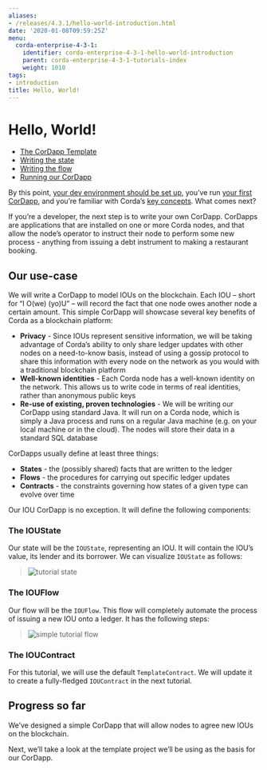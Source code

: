 ```yaml
---
aliases:
- /releases/4.3.1/hello-world-introduction.html
date: '2020-01-08T09:59:25Z'
menu:
  corda-enterprise-4-3-1:
    identifier: corda-enterprise-4-3-1-hello-world-introduction
    parent: corda-enterprise-4-3-1-tutorials-index
    weight: 1010
tags:
- introduction
title: Hello, World!
---
```



# Hello, World!



* [The CorDapp Template](hello-world-template.md)
* [Writing the state](hello-world-state.md)
* [Writing the flow](hello-world-flow.md)
* [Running our CorDapp](hello-world-running.md)



By this point, [your dev environment should be set up](getting-set-up.md), you’ve run
[your first CorDapp](tutorial-cordapp.md), and you’re familiar with Corda’s [key concepts](key-concepts.md). What
comes next?

If you’re a developer, the next step is to write your own CorDapp. CorDapps are applications that are installed on one or
more Corda nodes, and that allow the node’s operator to instruct their node to perform some new process - anything from
issuing a debt instrument to making a restaurant booking.


## Our use-case

We will write a CorDapp to model IOUs on the blockchain. Each IOU – short for “I O(we) (yo)U” – will record the fact that one node owes
another node a certain amount. This simple CorDapp will showcase several key benefits of Corda as a blockchain platform:


* **Privacy** - Since IOUs represent sensitive information, we will be taking advantage of Corda’s ability to only share
ledger updates with other nodes on a need-to-know basis, instead of using a gossip protocol to share this information with every node on
the network as you would with a traditional blockchain platform
* **Well-known identities** - Each Corda node has a well-known identity on the network. This allows us to write code in terms of real
identities, rather than anonymous public keys
* **Re-use of existing, proven technologies** - We will be writing our CorDapp using standard Java. It will run on a Corda node, which is
simply a Java process and runs on a regular Java machine (e.g. on your local machine or in the cloud). The nodes will store their data in
a standard SQL database

CorDapps usually define at least three things:


* **States** - the (possibly shared) facts that are written to the ledger
* **Flows** - the procedures for carrying out specific ledger updates
* **Contracts** - the constraints governing how states of a given type can evolve over time

Our IOU CorDapp is no exception. It will define the following components:


### The IOUState

Our state will be the `IOUState`, representing an IOU. It will contain the IOU’s value, its lender and its borrower. We can visualize
`IOUState` as follows:

> 
> ![tutorial state](/en/images/tutorial-state.png "tutorial state")


### The IOUFlow

Our flow will be the `IOUFlow`. This flow will completely automate the process of issuing a new IOU onto a ledger. It has the following
steps:

> 
> ![simple tutorial flow](/en/images/simple-tutorial-flow.png "simple tutorial flow")


### The IOUContract

For this tutorial, we will use the default `TemplateContract`. We will update it to create a fully-fledged `IOUContract` in the next
tutorial.


## Progress so far

We’ve designed a simple CorDapp that will allow nodes to agree new IOUs on the blockchain.

Next, we’ll take a look at the template project we’ll be using as the basis for our CorDapp.

